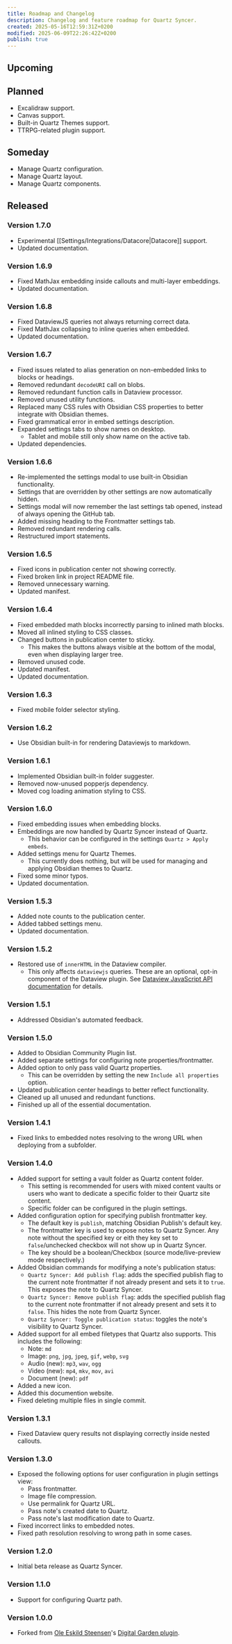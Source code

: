 ```yaml
---
title: Roadmap and Changelog
description: Changelog and feature roadmap for Quartz Syncer.
created: 2025-05-16T12:59:31Z+0200
modified: 2025-06-09T22:26:42Z+0200
publish: true
---
```


## Upcoming

## Planned

- Excalidraw support.
- Canvas support.
- Built-in Quartz Themes support.
- TTRPG-related plugin support.

## Someday

- Manage Quartz configuration.
- Manage Quartz layout.
- Manage Quartz components.

## Released

### Version 1.7.0

- Experimental [[Settings/Integrations/Datacore|Datacore]] support.
- Updated documentation.

### Version 1.6.9

- Fixed MathJax embedding inside callouts and multi-layer embeddings.
- Updated documentation.

### Version 1.6.8

- Fixed DataviewJS queries not always returning correct data.
- Fixed MathJax collapsing to inline queries when embedded.
- Updated documentation.

### Version 1.6.7

- Fixed issues related to alias generation on non-embedded links to blocks or headings.
- Removed redundant `decodeURI` call on blobs.
- Removed redundant function calls in Dataview processor.
- Removed unused utility functions.
- Replaced many CSS rules with Obsidian CSS properties to better integrate with Obsidian themes.
- Fixed grammatical error in embed settings description.
- Expanded settings tabs to show names on desktop.
	- Tablet and mobile still only show name on the active tab.
- Updated dependencies.

### Version 1.6.6

- Re-implemented the settings modal to use built-in Obsidian functionality.
- Settings that are overridden by other settings are now automatically hidden.
- Settings modal will now remember the last settings tab opened, instead of always opening the GitHub tab.
- Added missing heading to the Frontmatter settings tab.
- Removed redundant rendering calls.
- Restructured import statements.

### Version 1.6.5

- Fixed icons in publication center not showing correctly.
- Fixed broken link in project README file.
- Removed unnecessary warning.
- Updated manifest.

### Version 1.6.4

- Fixed embedded math blocks incorrectly parsing to inlined math blocks.
- Moved all inlined styling to CSS classes.
- Changed buttons in publication center to sticky.
	- This makes the buttons always visible at the bottom of the modal, even when displaying larger tree.
- Removed unused code.
- Updated manifest.
- Updated documentation.

### Version 1.6.3

- Fixed mobile folder selector styling.

### Version 1.6.2

- Use Obsidian built-in for rendering Dataviewjs to markdown.

### Version 1.6.1

- Implemented Obsidian built-in folder suggester.
- Removed now-unused popperjs dependency.
- Moved cog loading animation styling to CSS.

### Version 1.6.0

- Fixed embedding issues when embedding blocks.
- Embeddings are now handled by Quartz Syncer instead of Quartz.
	- This behavior can be configured in the settings `Quartz > Apply embeds`.
- Added settings menu for Quartz Themes.
	- This currently does nothing, but will be used for managing and applying Obsidian themes to Quartz.
- Fixed some minor typos.
- Updated documentation.

### Version 1.5.3

- Added note counts to the publication center.
- Added tabbed settings menu.
- Updated documentation.

### Version 1.5.2

- Restored use of `innerHTML` in the Dataview compiler.
	- This only affects `dataviewjs` queries. These are an optional, opt-in component of the Dataview plugin. See [Dataview JavaScript API documentation](https://blacksmithgu.github.io/obsidian-dataview/api/intro/) for details.

### Version 1.5.1

- Addressed Obsidian's automated feedback.

### Version 1.5.0

- Added to Obsidian Community Plugin list.
- Added separate settings for configuring note properties/frontmatter.
- Added option to only pass valid Quartz properties.
	- This can be overridden by setting the new `Include all properties` option.
- Updated publication center headings to better reflect functionality.
- Cleaned up all unused and redundant functions.
- Finished up all of the essential documentation.

### Version 1.4.1

- Fixed links to embedded notes resolving to the wrong URL when deploying from a subfolder.

### Version 1.4.0

- Added support for setting a vault folder as Quartz content folder.
	- This setting is recommended for users with mixed content vaults or users who want to dedicate a specific folder to their Quartz site content.
	- Specific folder can be configured in the plugin settings.
- Added configuration option for specifying publish frontmatter key.
	- The default key is `publish`, matching Obsidian Publish's default key.
	- The frontmatter key is used to expose notes to Quartz Syncer. Any note without the specified key or eith they key set to `false`/unchecked checkbox will not show up in Quartz Syncer.
	- The key should be a boolean/Checkbox (source mode/live-preview mode respectively.)
- Added Obsidian commands for modifying a note's publication status:
	- `Quartz Syncer: Add publish flag`: adds the specified publish flag to the current note frontmatter if not already present and sets it to `true`. This exposes the note to Quartz Syncer.
	- `Quartz Syncer: Remove publish flag`: adds the specified publish flag to the current note frontmatter if not already present and sets it to `false`. This hides the note from Quartz Syncer.
	- `Quartz Syncer: Toggle publication status`: toggles the note's visibility to Quartz Syncer.
- Added support for all embed filetypes that Quartz also supports. This includes the following:
	- Note: `md`
	- Image: `png`, `jpg`, `jpeg`, `gif`, `webp`, `svg`
	- Audio (new): `mp3`, `wav`, `ogg`
	- Video (new): `mp4`, `mkv`, `mov`, `avi`
	- Document (new): `pdf`
- Added a new icon.
- Added this documention website.
- Fixed deleting multiple files in single commit.

### Version 1.3.1

- Fixed Dataview query results not displaying correctly inside nested callouts.

### Version 1.3.0

- Exposed the following options for user configuration in plugin settings view:
	- Pass frontmatter.
	- Image file compression.
	- Use permalink for Quartz URL.
	- Pass note's created date to Quartz.
	- Pass note's last modification date to Quartz.
- Fixed incorrect links to embedded notes.
- Fixed path resolution resolving to wrong path in some cases.

### Version 1.2.0

- Initial beta release as Quartz Syncer.

### Version 1.1.0

- Support for configuring Quartz path.

### Version 1.0.0

- Forked from [Ole Eskild Steensen](https://github.com/oleeskild)'s [Digital Garden plugin](https://github.com/oleeskild/obsidian-digital-garden).
